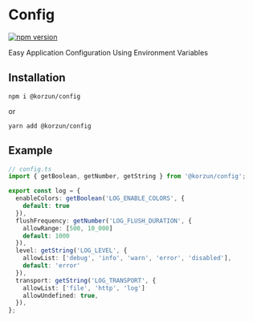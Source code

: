# Config

[![npm version](https://badge.fury.io/js/@korzun%2Fconfig.svg)](https://badge.fury.io/js/@korzun%2Fconfig)

Easy Application Configuration Using Environment Variables

## Installation

```shell
npm i @korzun/config
```

or

```shell
yarn add @korzun/config
```

## Example

```ts
// config.ts
import { getBoolean, getNumber, getString } from '@korzun/config';

export const log = {
  enableColors: getBoolean('LOG_ENABLE_COLORS', {
    default: true
  }),
  flushFrequency: getNumber('LOG_FLUSH_DURATION', {
    allowRange: [500, 10_000]
    default: 1000
  }), 
  level: getString('LOG_LEVEL', {
    allowList: ['debug', 'info', 'warn', 'error', 'disabled'],
    default: 'error'
  }),
  transport: getString('LOG_TRANSPORT', {
    allowList: ['file', 'http', 'log']
    allowUndefined: true,
  }),
};
```
